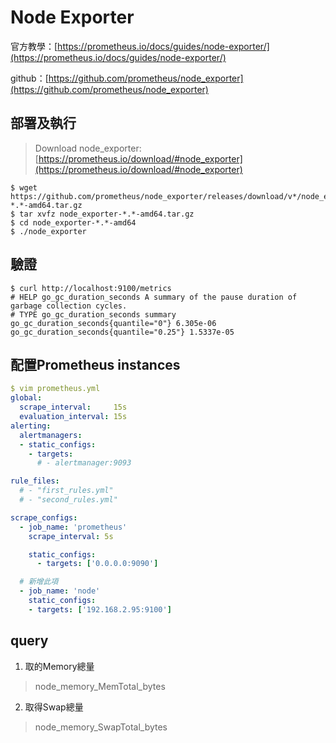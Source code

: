 # Node Exporter
官方教學：[https://prometheus.io/docs/guides/node-exporter/](https://prometheus.io/docs/guides/node-exporter/)

github：[https://github.com/prometheus/node_exporter](https://github.com/prometheus/node_exporter)

## 部署及執行
> Download node_exporter:[https://prometheus.io/download/#node_exporter](https://prometheus.io/download/#node_exporter)

```shell
$ wget https://github.com/prometheus/node_exporter/releases/download/v*/node_exporter-*.*-amd64.tar.gz
$ tar xvfz node_exporter-*.*-amd64.tar.gz
$ cd node_exporter-*.*-amd64
$ ./node_exporter
```

## 驗證
```shell
$ curl http://localhost:9100/metrics
# HELP go_gc_duration_seconds A summary of the pause duration of garbage collection cycles.
# TYPE go_gc_duration_seconds summary
go_gc_duration_seconds{quantile="0"} 6.305e-06
go_gc_duration_seconds{quantile="0.25"} 1.5337e-05
```

## 配置Prometheus instances
```yaml
$ vim prometheus.yml
global:
  scrape_interval:     15s
  evaluation_interval: 15s
alerting:
  alertmanagers:
  - static_configs:
    - targets:
      # - alertmanager:9093

rule_files:
  # - "first_rules.yml"
  # - "second_rules.yml"

scrape_configs:
  - job_name: 'prometheus'
    scrape_interval: 5s

    static_configs:
      - targets: ['0.0.0.0:9090']

  # 新增此項
  - job_name: 'node'
    static_configs:
    - targets: ['192.168.2.95:9100']
```
## query
1. 取的Memory總量
> node_memory_MemTotal_bytes
2. 取得Swap總量
> node_memory_SwapTotal_bytes